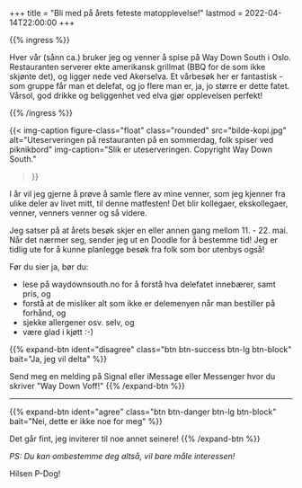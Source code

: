 +++
title = "Bli med på årets feteste matopplevelse!"
lastmod = 2022-04-14T22:00:00
+++

<!-- markdownlint-disable -->

{{% ingress %}}

Hver vår (sånn ca.) bruker jeg og venner å spise på Way Down South i Oslo. Restauranten serverer
ekte amerikansk grillmat (BBQ for de som ikke skjønte det), og ligger nede ved Akerselva.
Et vårbesøk her er fantastisk - som gruppe får man et delefat, og jo flere man er, ja,
jo større er dette fatet. Vårsol, god drikke
og beliggenhet ved elva gjør opplevelsen perfekt!

{{% /ingress %}}

{{< img-caption
  figure-class="float"
    class="rounded"
    src="bilde-kopi.jpg"
    alt="Uteserveringen på restauranten på en sommerdag, folk spiser ved piknikbord"
    img-caption="Slik er uteserveringen. Copyright Way Down South."
  >}}

I år vil jeg gjerne å prøve å samle flere av mine venner, som jeg kjenner fra ulike
deler av livet mitt, til denne matfesten! Det blir kollegaer, ekskollegaer, venner,
venners venner og så videre.

Jeg satser på at årets besøk
skjer en eller annen gang mellom 11. - 22. mai.  Når det nærmer seg, sender jeg ut en Doodle for å bestemme tid!
Jeg er tidlig ute for å kunne planlegge besøk fra folk som bor utenbys også!

Før du sier ja, bør du:
- lese på waydownsouth.no for å forstå hva delefatet innebærer, samt pris, og
- forstå at de misliker alt som ikke er delemenyen når man bestiller på forhånd, og
- sjekke allergener osv. selv, og
- være glad i kjøtt :-)

{{% expand-btn
    ident="disagree"
    class="btn btn-success btn-lg btn-block"
    bait="Ja, jeg vil delta"
%}}

Send meg en melding på Signal eller iMessage eller Messenger
hvor du skriver "Way Down Voff!" {{% /expand-btn %}}

---

{{% expand-btn
    ident="agree"
    class="btn btn-danger btn-lg btn-block"
    bait="Nei, dette er ikke noe for meg"
%}}

Det går fint, jeg inviterer til noe annet seinere!
{{% /expand-btn %}}

*PS: Du kan ombestemme deg altså, vil bare måle interessen!*

Hilsen P-Dog!
